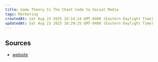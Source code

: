```yaml
---
title: Game Theory Is The Cheat Code to Social Media
tags: Marketing
createdAt: Sat Aug 23 2025 10:14:24 GMT-0400 (Eastern Daylight Time)
updatedAt: Sat Aug 23 2025 10:29:25 GMT-0400 (Eastern Daylight Time)
---
```







## Sources
- [website](https://www.youtube.com/watch?v=o2nP0lfIsso)

